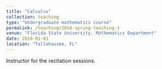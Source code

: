 ```yaml
---
title: "Calculus"
collection: teaching
type: "Undergraduate mathematics course"
permalink: /teaching/2014-spring-teaching-1
venue: "Florida State University, Mathematics Department"
date: 2018-01-01
location: "Tallahassee, FL"
---
```


Instructor for the recitation sessions.
